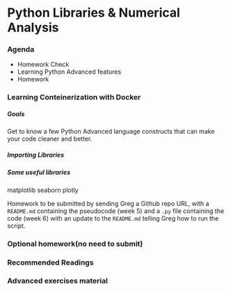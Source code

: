 
# Python Libraries & Numerical Analysis

### Agenda
* Homework Check
* Learning Python Advanced features
* Homework

### Learning Conteinerization with Docker

##### Goals
Get to know a few Python Advanced language constructs that can make your code cleaner and better.

##### Importing Libraries

##### Some useful libraries

matplotlib
seaborn
plotly

Homework to be submitted by sending Greg a Github repo URL, with a `README.md` containing the pseudocode (week 5) and a `.py` file containing the code (week 6) with an update to the `README.md` telling Greg how to run the script.

### Optional homework(no need to submit)

### Recommended Readings

### Advanced exercises material
